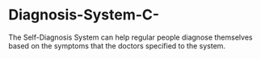 # Diagnosis-System-C-
The Self-Diagnosis System can help regular people diagnose themselves based on the symptoms that the doctors specified to the system.
